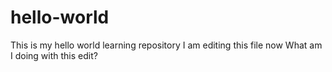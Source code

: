 # hello-world
This is my hello world learning repository
I am editing this file now
What am I doing with this edit?
